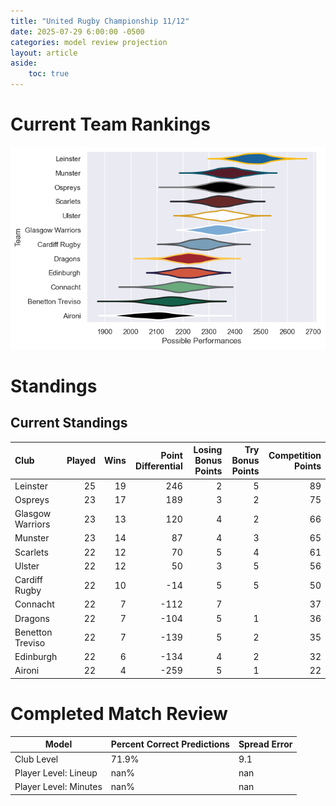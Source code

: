 ```yaml
---  
title: "United Rugby Championship 11/12"  
date: 2025-07-29 6:00:00 -0500  
categories: model review projection  
layout: article  
aside:  
    toc: true  
---
```

# Current Team Rankings


![Club Rankings](plots/rankings_United_Rugby_Championship_1112.png)
# Standings

## Current Standings


| Club             |   Played |   Wins |   Point Differential |   Losing Bonus Points |   Try Bonus Points |   Competition Points |
|:-----------------|---------:|-------:|---------------------:|----------------------:|-------------------:|---------------------:|
| Leinster         |       25 |     19 |                  246 |                     2 |                  5 |                   89 |
| Ospreys          |       23 |     17 |                  189 |                     3 |                  2 |                   75 |
| Glasgow Warriors |       23 |     13 |                  120 |                     4 |                  2 |                   66 |
| Munster          |       23 |     14 |                   87 |                     4 |                  3 |                   65 |
| Scarlets         |       22 |     12 |                   70 |                     5 |                  4 |                   61 |
| Ulster           |       22 |     12 |                   50 |                     3 |                  5 |                   56 |
| Cardiff Rugby    |       22 |     10 |                  -14 |                     5 |                  5 |                   50 |
| Connacht         |       22 |      7 |                 -112 |                     7 |                    |                   37 |
| Dragons          |       22 |      7 |                 -104 |                     5 |                  1 |                   36 |
| Benetton Treviso |       22 |      7 |                 -139 |                     5 |                  2 |                   35 |
| Edinburgh        |       22 |      6 |                 -134 |                     4 |                  2 |                   32 |
| Aironi           |       22 |      4 |                 -259 |                     5 |                  1 |                   22 |



# Completed Match Review


| Model | Percent Correct Predictions | Spread Error |
| ------ | ------ | ------ |
| Club Level | 71.9% | 9.1 |
| Player Level: Lineup | nan% | nan |
| Player Level: Minutes | nan% | nan |

